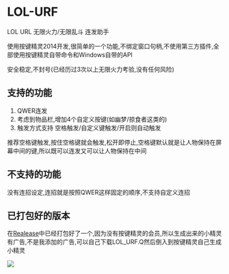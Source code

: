# LOL-URF
LOL URL 无限火力/无限乱斗 连发助手

使用按键精灵2014开发,很简单的一个功能,不绑定窗口句柄,不使用第三方插件,全部使用按键精灵自带命令和Windows自带的API

安全稳定,不封号(已经历过3次以上无限火力考验,没有任何风险)

## 支持的功能

1. QWER连发
2. 考虑到物品栏,增加4个自定义按键(如幽梦/掠食者这类的)
3. 触发方式支持 空格触发/自定义键触发/开启则自动触发

推荐空格键触发,按住空格键就会触发,松开即停止,空格键默认就是让人物保持在屏幕中间的键,所以既可以连发又可以让人物保持在中间

## 不支持的功能

没有连招设定,连招就是按照QWER这样固定的顺序,不支持自定义连招

## 已打包好的版本

在[Realease](https://github.com/buyucoder/LOL-URF/releases)中已经打包好了一个,因为没有按键精灵的会员,所以生成出来的小精灵有广告,不是我添加的广告,可以自己下载LOL_URF.Q然后倒入到按键精灵自己生成小精灵

![](https://cdn.jsdelivr.net/gh/cooldev-cn/cdn@latest/20200609123534.png)
